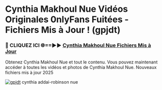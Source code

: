 # Cynthia Makhoul Nue Vidéos Originales 0nlyFans Fuitées - Fichiers Mis à Jour ! (gpjdt)

<h3>🔴 CLIQUEZ ICI 🌐==►► <a href="https://tinyurl.com/2pmr4ezf" rel="nofollow">Cynthia Makhoul Nue Fichiers Mis à Jour</a></h3>

Obtenez Cynthia Makhoul Nue et tout le contenu. Vous pouvez maintenant accéder à toutes les vidéos et photos de Cynthia Makhoul Nue. Nouveaux fichiers mis à jour 2025

[![gpjdt](https://i.imgur.com/6SNvagu.gif)](https://tinyurl.com/2pmr4ezf)
cynthia addai-robinson nue
